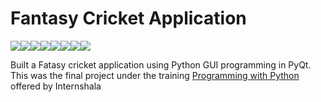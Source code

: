 # Fantasy Cricket Application

[![](https://sourcerer.io/fame/rishitha/rishitha/Python-GUI/images/0)](https://sourcerer.io/fame/arpitj07/arpitj07/Python-GUI/links/0)[![](https://sourcerer.io/fame/rishitha/rishitha/Python-GUI/images/1)](https://sourcerer.io/fame/rishitha/rishitha/Python-GUI/links/1)[![](https://sourcerer.io/fame/arpitj07/arpitj07/Python-GUI/images/2)](https://sourcerer.io/fame/rishitha/rishitha/Python-GUI/links/2)[![](https://sourcerer.io/fame/rishitha/rishitha/Python-GUI/images/3)](https://sourcerer.io/fame/rishitha/rishitha/Python-GUI/links/3)[![](https://sourcerer.io/fame/rishitha/rishitha/Python-GUI/images/4)](https://sourcerer.io/fame/arpitj07/arpitj07/Python-GUI/links/4)[![](https://sourcerer.io/fame/rishitha/rishitha/Python-GUI/images/5)](https://sourcerer.io/fame/rishitha/rishitha/Python-GUI/links/5)[![](https://sourcerer.io/fame/rishitha/rishitha/Python-GUI/images/6)](https://sourcerer.io/fame/rishitha/rishitha/Python-GUI/links/6)[![](https://sourcerer.io/fame/rishitha/rishitha/Python-GUI/images/7)](https://sourcerer.io/fame/rishitha/rishitha/Python-GUI/links/7)


Built a Fatasy cricket application using Python GUI programming in PyQt. This was the final project under the training <a href= "https://trainings.internshala.com/python-training?utm_source=internshala-menu-dropdown"> Programming with Python </a>offered by Internshala 
